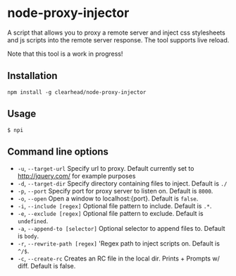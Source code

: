 # node-proxy-injector

  A script that allows you to proxy a remote server and inject css stylesheets and js scripts into the remote server response. The tool supports live reload.

  Note that this tool is a work in progress!

## Installation

  `npm install -g clearhead/node-proxy-injector`

## Usage

  `$ npi`

## Command line options

  * `-u`, `--target-url` Specify url to proxy. Default currently set to http://jquery.com/ for example purposes
  * `-d`, `--target-dir` Specify directory containing files to inject. Default is `./`
  * `-p`, `--port` Specify port for proxy server to listen on. Default is `8000`.
  * `-o`, `--open` Open a window to localhost:{port}. Default is `false`.
  * `-i`, `--include [regex]` Optional file pattern to include. Default is `.*`.
  * `-e`, `--exclude [regex]` Optional file pattern to exclude. Default is `undefined`.
  * `-a`, `--append-to [selector]` Optional selector to append files to. Default is `body`.
  * `-r`, `--rewrite-path [regex]` 'Regex path to inject scripts on. Default is `^/$`.
  * `-c`, `--create-rc` Creates an RC file in the local dir. Prints + Prompts w/ diff. Default is false.
